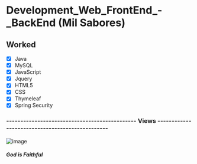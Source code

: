 # Development_Web_FrontEnd_-_BackEnd (Mil Sabores)

## Worked
- [x] Java
- [x] MySQL
- [x] JavaScript
- [x] Jquery
- [x] HTML5
- [x] CSS
- [x] Thymeleaf
- [x] Spring Security

### ---------------------------------------------- Views ------------------------------------------------
![image](https://user-images.githubusercontent.com/38273600/60223219-b56deb80-9856-11e9-8afd-005e4b605cc5.png)

##### God is Faithful
